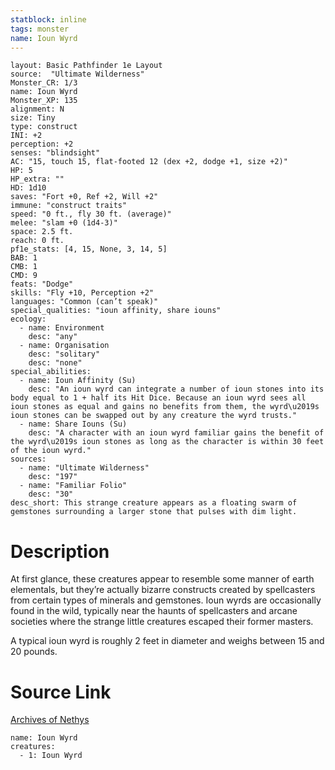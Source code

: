 ```yaml
---
statblock: inline
tags: monster
name: Ioun Wyrd
---
```

```statblock
layout: Basic Pathfinder 1e Layout
source:  "Ultimate Wilderness"
Monster_CR: 1/3
name: Ioun Wyrd
Monster_XP: 135
alignment: N
size: Tiny
type: construct
INI: +2
perception: +2
senses: "blindsight"
AC: "15, touch 15, flat-footed 12 (dex +2, dodge +1, size +2)"
HP: 5
HP_extra: ""
HD: 1d10
saves: "Fort +0, Ref +2, Will +2"
immune: "construct traits"
speed: "0 ft., fly 30 ft. (average)"
melee: "slam +0 (1d4-3)"
space: 2.5 ft.
reach: 0 ft.
pf1e_stats: [4, 15, None, 3, 14, 5]
BAB: 1
CMB: 1
CMD: 9
feats: "Dodge"
skills: "Fly +10, Perception +2"
languages: "Common (can’t speak)"
special_qualities: "ioun affinity, share iouns"
ecology:
  - name: Environment
    desc: "any"
  - name: Organisation
    desc: "solitary"
    desc: "none"
special_abilities:
  - name: Ioun Affinity (Su)
    desc: "An ioun wyrd can integrate a number of ioun stones into its body equal to 1 + half its Hit Dice. Because an ioun wyrd sees all ioun stones as equal and gains no benefits from them, the wyrd\u2019s ioun stones can be swapped out by any creature the wyrd trusts."
  - name: Share Iouns (Su)
    desc: "A character with an ioun wyrd familiar gains the benefit of the wyrd\u2019s ioun stones as long as the character is within 30 feet of the ioun wyrd."
sources:
  - name: "Ultimate Wilderness"
    desc: "197"
  - name: "Familiar Folio"
    desc: "30"
desc_short: This strange creature appears as a floating swarm of gemstones surrounding a larger stone that pulses with dim light.
```
# Description
At first glance, these creatures appear to resemble some manner of earth elementals, but they’re actually bizarre constructs created by spellcasters from certain types of minerals and gemstones. Ioun wyrds are occasionally found in the wild, typically near the haunts of spellcasters and arcane societies where the strange little creatures escaped their former masters.

A typical ioun wyrd is roughly 2 feet in diameter and weighs between 15 and 20 pounds.
# Source Link
[Archives of Nethys](https://aonprd.com/MonsterDisplay.aspx?ItemName=Ioun%20Wyrd)
```encounter-table
name: Ioun Wyrd
creatures:
  - 1: Ioun Wyrd
```
